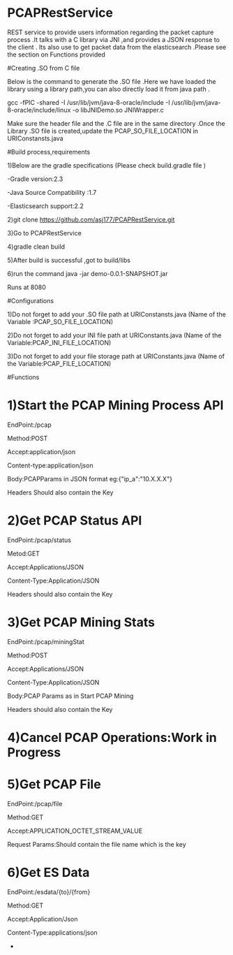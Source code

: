 # PCAPRestService
REST service to provide users information regarding the packet capture process .It talks with a C library via JNI ,and provides a JSON response to the client .
Its also use to get packet data from the elasticsearch .Please see the section on Functions provided 

#Creating .SO from C file 

Below is the command to generate the .SO file .Here we have loaded the library using a library path,you can also directly load it from java path .

gcc -fPIC -shared -I /usr/lib/jvm/java-8-oracle/include -I /usr/lib/jvm/java-8-oracle/include/linux -o libJNIDemo.so JNIWrapper.c

Make sure the header file and the .C file are in the same directory .Once the Library .SO file is created,update the PCAP_SO_FILE_LOCATION in URIConstansts.java 

#Build process,requirements

1)Below are the gradle specifications (Please check build.gradle file )

-Gradle version:2.3

-Java Source Compatibility :1.7

-Elasticsearch support:2.2 

2)git clone https://github.com/asj177/PCAPRestService.git

3)Go to PCAPRestService 

4)gradle clean build 

5)After build is successful ,got to build/libs 

6)run the command java -jar demo-0.0.1-SNAPSHOT.jar

Runs at 8080


#Configurations 

1)Do not forget to add your .SO file path at URIConstansts.java (Name of the Variable :PCAP_SO_FILE_LOCATION)

2)Do not forget to add your INI file path at URIConstants.java (Name of the Variable:PCAP_INI_FILE_LOCATION)

3)Do not forget to add your  file storage  path at URIConstants.java (Name of the Variable:PCAP_FILE_LOCATION)


#Functions 
#  1)Start the PCAP Mining Process API 
  
   EndPoint:/pcap
   
   Method:POST
   
   Accept:application/json
   
   Content-type:application/json 
   
   Body:PCAPParams in JSON format eg:{"ip_a":"10.X.X.X"}
   
   Headers Should also contain the Key 
   
   
#  2)Get PCAP Status API 
  
   EndPoint:/pcap/status
   
   Metod:GET
   
   Accept:Applications/JSON
   
   Content-Type:Application/JSON
   
   Headers should also contain the Key 
   
  
#   3)Get PCAP Mining Stats 
  
   EndPoint:/pcap/miningStat
   
   Method:POST
   
   Accept:Applications/JSON
   
   Content-Type:Application/JSON
   
   Body:PCAP Params as in Start PCAP Mining 
   
   Headers should also contain the Key 
   
   
#   4)Cancel PCAP Operations:Work in Progress
   
#    5)Get PCAP File 
   
   EndPoint:/pcap/file
   
   Method:GET
   
   Accept:APPLICATION_OCTET_STREAM_VALUE
   
   Request Params:Should contain the file name which is the key 
   
   
#   6)Get ES Data
   
   EndPoint:/esdata/{to}/{from}
   
   Method:GET
   
   Accept:Application/Json
   
   Content-Type:applications/json
   
   
-
